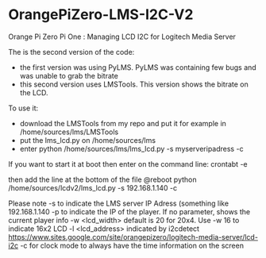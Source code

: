 # OrangePiZero-LMS-I2C-V2
Orange Pi Zero Pi One : Managing LCD I2C for Logitech Media Server 

The is the second version of the code:
- the first version was using PyLMS. PyLMS was containing few bugs and was unable to grab the bitrate
- this second version uses LMSTools. This version shows the bitrate on the LCD.

To use it: 
- download the LMSTools from my repo and put it for example in /home/sources/lms/LMSTools
- put the lms_lcd.py on /home/sources/lms
- enter python /home/sources/lms/lms_lcd.py -s myserveripadress -c

If you want to start it at boot then enter on the command line:
crontabt -e

then add the line at the bottom of the file
@reboot python /home/sources/lcdv2/lms_lcd.py -s 192.168.1.140 -c

Please note
-s <ipserver> to indicate the LMS server IP Adress (something like 192.168.1.140
-p <ipPlayer> to indicate the IP of the player. If no parameter, shows the current player info
-w <lcd_width> default is 20 for 20x4. Use -w 16 to indicate 16x2 LCD
-l <lcd_address> indicated by i2cdetect https://www.sites.google.com/site/orangepizero/logitech-media-server/lcd-i2c
-c for clock mode to always have the time information on the screen
